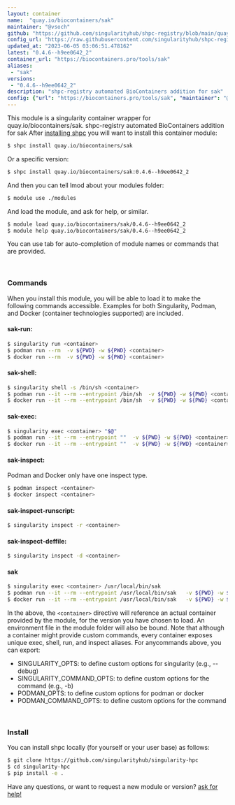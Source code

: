 ```yaml
---
layout: container
name:  "quay.io/biocontainers/sak"
maintainer: "@vsoch"
github: "https://github.com/singularityhub/shpc-registry/blob/main/quay.io/biocontainers/sak/container.yaml"
config_url: "https://raw.githubusercontent.com/singularityhub/shpc-registry/main/quay.io/biocontainers/sak/container.yaml"
updated_at: "2023-06-05 03:06:51.478162"
latest: "0.4.6--h9ee0642_2"
container_url: "https://biocontainers.pro/tools/sak"
aliases:
 - "sak"
versions:
 - "0.4.6--h9ee0642_2"
description: "shpc-registry automated BioContainers addition for sak"
config: {"url": "https://biocontainers.pro/tools/sak", "maintainer": "@vsoch", "description": "shpc-registry automated BioContainers addition for sak", "latest": {"0.4.6--h9ee0642_2": "sha256:e536dc3ee532634ae9aec6cff47e4f51f425d5c8efc31fceb9369c3c22b6d6c3"}, "tags": {"0.4.6--h9ee0642_2": "sha256:e536dc3ee532634ae9aec6cff47e4f51f425d5c8efc31fceb9369c3c22b6d6c3"}, "docker": "quay.io/biocontainers/sak", "aliases": {"sak": "/usr/local/bin/sak"}}
---
```


This module is a singularity container wrapper for quay.io/biocontainers/sak.
shpc-registry automated BioContainers addition for sak
After [installing shpc](#install) you will want to install this container module:


```bash
$ shpc install quay.io/biocontainers/sak
```

Or a specific version:

```bash
$ shpc install quay.io/biocontainers/sak:0.4.6--h9ee0642_2
```

And then you can tell lmod about your modules folder:

```bash
$ module use ./modules
```

And load the module, and ask for help, or similar.

```bash
$ module load quay.io/biocontainers/sak/0.4.6--h9ee0642_2
$ module help quay.io/biocontainers/sak/0.4.6--h9ee0642_2
```

You can use tab for auto-completion of module names or commands that are provided.

<br>

### Commands

When you install this module, you will be able to load it to make the following commands accessible.
Examples for both Singularity, Podman, and Docker (container technologies supported) are included.

#### sak-run:

```bash
$ singularity run <container>
$ podman run --rm  -v ${PWD} -w ${PWD} <container>
$ docker run --rm  -v ${PWD} -w ${PWD} <container>
```

#### sak-shell:

```bash
$ singularity shell -s /bin/sh <container>
$ podman run --it --rm --entrypoint /bin/sh  -v ${PWD} -w ${PWD} <container>
$ docker run --it --rm --entrypoint /bin/sh  -v ${PWD} -w ${PWD} <container>
```

#### sak-exec:

```bash
$ singularity exec <container> "$@"
$ podman run --it --rm --entrypoint ""  -v ${PWD} -w ${PWD} <container> "$@"
$ docker run --it --rm --entrypoint ""  -v ${PWD} -w ${PWD} <container> "$@"
```

#### sak-inspect:

Podman and Docker only have one inspect type.

```bash
$ podman inspect <container>
$ docker inspect <container>
```

#### sak-inspect-runscript:

```bash
$ singularity inspect -r <container>
```

#### sak-inspect-deffile:

```bash
$ singularity inspect -d <container>
```


#### sak

```bash
$ singularity exec <container> /usr/local/bin/sak
$ podman run --it --rm --entrypoint /usr/local/bin/sak   -v ${PWD} -w ${PWD} <container> -c " $@"
$ docker run --it --rm --entrypoint /usr/local/bin/sak   -v ${PWD} -w ${PWD} <container> -c " $@"
```



In the above, the `<container>` directive will reference an actual container provided
by the module, for the version you have chosen to load. An environment file in the
module folder will also be bound. Note that although a container
might provide custom commands, every container exposes unique exec, shell, run, and
inspect aliases. For anycommands above, you can export:

 - SINGULARITY_OPTS: to define custom options for singularity (e.g., --debug)
 - SINGULARITY_COMMAND_OPTS: to define custom options for the command (e.g., -b)
 - PODMAN_OPTS: to define custom options for podman or docker
 - PODMAN_COMMAND_OPTS: to define custom options for the command

<br>

### Install

You can install shpc locally (for yourself or your user base) as follows:

```bash
$ git clone https://github.com/singularityhub/singularity-hpc
$ cd singularity-hpc
$ pip install -e .
```

Have any questions, or want to request a new module or version? [ask for help!](https://github.com/singularityhub/singularity-hpc/issues)